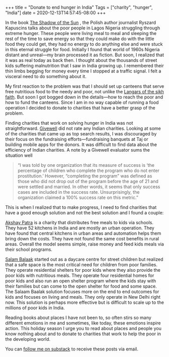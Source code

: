 +++
title = "Donate to end hunger in India"
Tags = ["charity", "hunger", "India"]
date = 2020-12-13T14:57:45-08:00
+++

In the book  [The Shadow of the Sun](https://www.amazon.com/Shadow-Sun-Ryszard-Kapuscinski/dp/0679779078) , the Polish author journalist  Ryszard Kapuscins talks about the poor people  in Lagos Nigeria struggling through extreme hunger. These people were living meal to meal and sleeping the rest of the time to save energy so that they could make do with the little food they could get, they had no energy to do anything else and were stuck in this eternal struggle for food. Initially I found that world of 1960s Nigeria distant and unreal—my brain processed it as fiction. But soon, I realized that it was as real today as back then. I thought about the thousands of  street kids suffering malnutrition that I saw in India growing up. I remembered their thin limbs begging for money every time I stopped at a traffic signal. I felt a visceral need to do something about it.

My first reaction to the problem was that I should set up canteens that serve free nutritious food to the needy and poor, not unlike the [Langars of the sikh faith](https://en.wikipedia.org/wiki/Langar_(Sikhism)). But soon I got bogged down in the details—how to reach the poor and how to fund the canteens. Since I am in no way capable of running a food operation I decided to donate to charities that have a better grasp of the problem.

Finding charities that work on solving hunger in India was not straightforward.  [Givewell](https://www.givewell.org/)  did not rate any Indian charities. Looking at some of the charities that came up as top search results, I was discouraged by their focus on the fundraising efforts—fundraising banquets at Taj or building mobile apps for the donors. It was difficult to find data about the efficiency of Indian charities. A note by a Givewell evaluator sums the situation well

> “I was told by one organization that its measure of success is ‘the percentage of children who complete the program who do not enter prostitution.’ However, “completing the program” was defined as those who did not drop out of the program before the age of 21 and were settled and married. In other words, it seems that only success cases are included in the success rate. Unsurprisingly, the organization claimed a 100% success rate on this metric.”

This is when I realized that to make progress, I need to find charities that have a good enough solution and not the best solution and I found a couple:

 [Akshay Patra](https://www.akshayapatra.org/)  is a charity that distributes free meals to kids via schools. They have 52 kitchens in India and are mostly an urban operation. They have found that central kitchens in urban areas and automation helps them bring down the costs. They have not found the same cost benefits in rural areas. Overall the model seems simple, raise money and feed kids meals via their school programs.

 [Salam Balaak](https://www.salaambaalaktrust.com/)  started out as a daycare centre for street children but realized that a safe space is the most critical need for children from poor families. They operate residential shelters for poor kids where they also provide the poor kids with nutritious meals. They operate four residential homes for poor kids and also run an open shelter program where the kids stay with their families but can come to the open shelter for food and some space. The Salaam Baalak solution focuses more on the end to end outcomes for kids and focuses on living and meals. They only operate in New Delhi right now. This solution is perhaps more effective but is difficult to scale up to the millions of poor kids in India.

Reading books about places I have not been to, so often stirs so many different emotions in me and sometimes, like today, these emotions inspire action. This holiday season I urge you to read about places and people you know nothing about and to donate to charities that work to help the poor in the developing world.

You can [follow me on substack](https://sheki.substack.com/) to receive these posts via email.
